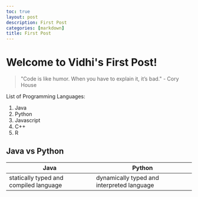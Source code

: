 ```yaml
---
toc: true
layout: post
description: First Post
categories: [markdown]
title: First Post
---
```

# Welcome to Vidhi's First Post!

> "Code is like humor. When you have to explain it, it’s bad." - Cory House


List of Programming Languages:

1. Java
2. Python
3. Javascript
5. C++
6. R

## Java vs Python

| Java | Python |
|-|-|
| statically typed and compiled language | dynamically typed and interpreted language |
